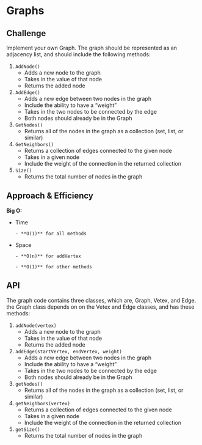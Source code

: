 # Graphs

## Challenge

Implement your own Graph. The graph should be represented as an adjacency list, and should include the following methods:

1. `AddNode()`
    - Adds a new node to the graph
    - Takes in the value of that node
    - Returns the added node
2. `AddEdge()`
    - Adds a new edge between two nodes in the graph
    - Include the ability to have a “weight”
    - Takes in the two nodes to be connected by the edge
    - Both nodes should already be in the Graph
3. `GetNodes()`
    - Returns all of the nodes in the graph as a collection (set, list, or similar)
4. `GetNeighbors()`
    - Returns a collection of edges connected to the given node
    - Takes in a given node
    - Include the weight of the connection in the returned collection
5. `Size()`
    - Returns the total number of nodes in the graph

## Approach & Efficiency

**Big O:**

- Time

      - **O(1)** for all methods

- Space

      - **O(n)** for addVertex

      - **O(1)** for other methods

## API

The graph code contains three classes, which are, Graph, Vetex, and Edge. the Graph class depends on on the Vetex and Edge classes, and has these methods:

1. `addNode(vertex)`
    - Adds a new node to the graph
    - Takes in the value of that node
    - Returns the added node
2. `addEdge(startVertex, endVertex, weight)`
    - Adds a new edge between two nodes in the graph
    - Include the ability to have a “weight”
    - Takes in the two nodes to be connected by the edge
    - Both nodes should already be in the Graph
3. `getNodes()`
    - Returns all of the nodes in the graph as a collection (set, list, or similar)
4. `getNeighbors(vertex)`
    - Returns a collection of edges connected to the given node
    - Takes in a given node
    - Include the weight of the connection in the returned collection
5. `getSize()`
    - Returns the total number of nodes in the graph
